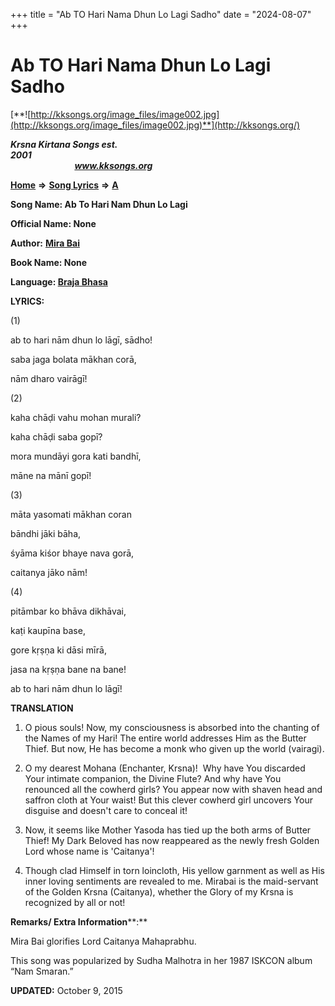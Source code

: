+++
title = "Ab TO Hari Nama Dhun Lo Lagi Sadho"
date = "2024-08-07"
+++

# Ab TO Hari Nama Dhun Lo Lagi Sadho
[**![http://kksongs.org/image_files/image002.jpg](http://kksongs.org/image_files/image002.jpg)**](http://kksongs.org/)

**_Krsna Kirtana Songs est. 2001_**                                                                                                                                                 **_www.kksongs.org_**

**[Home](http://kksongs.org/)** **⇒** **[Song Lyrics](http://kksongs.org/lyrics.html)** **⇒** **[A](http://kksongs.org/songs/song_a.html)**

**Song Name: Ab To Hari Nam Dhun Lo Lagi**

**Official Name: None**

**Author:** [**Mira Bai**](http://kksongs.org/authors/list/mirabai.html)

**Book Name: None**

**Language: [Braja Bhasa](http://kksongs.org/language/list/braja_bhasa.html)**

**LYRICS:**

(1)

ab to hari nām dhun lo lāgī, sādho!

saba jaga bolata mākhan corā,

nām dharo vairāgī!

(2)

kaha chāḍi vahu mohan murali?

kaha chāḍi saba gopī?

mora mundāyi gora kati bandhī,

māne na mānī gopī!

(3)

māta yasomati mākhan coran

bāndhi jāki bāha,

śyāma kiśor bhaye nava gorā,

caitanya jāko nām!

(4)

pitāmbar ko bhāva dikhāvai,

kaṭi kaupīna base,

gore kṛṣṇa ki dāsi mīrā,

jasa na kṛṣṇa bane na bane!

ab to hari nām dhun lo lāgī!

**TRANSLATION**

1) O pious souls! Now, my consciousness is absorbed into the chanting of the Names of my Hari! The entire world addresses Him as the Butter Thief. But now, He has become a monk who given up the world (vairagi).

2) O my dearest Mohana (Enchanter, Krsna)!  Why have You discarded Your intimate companion, the Divine Flute? And why have You renounced all the cowherd girls? You appear now with shaven head and saffron cloth at Your waist! But this clever cowherd girl uncovers Your disguise and doesn't care to conceal it!

3) Now, it seems like Mother Yasoda has tied up the both arms of Butter Thief! My Dark Beloved has now reappeared as the newly fresh Golden Lord whose name is 'Caitanya'!

4) Though clad Himself in torn loincloth, His yellow garnment as well as His inner loving sentiments are revealed to me. Mirabai is the maid-servant of the Golden Krsna (Caitanya), whether the Glory of my Krsna is recognized by all or not!

**Remarks/ Extra Information****:**

Mira Bai glorifies Lord Caitanya Mahaprabhu.

This song was popularized by Sudha Malhotra in her 1987 ISKCON album “Nam Smaran.”

**UPDATED:** October 9, 2015